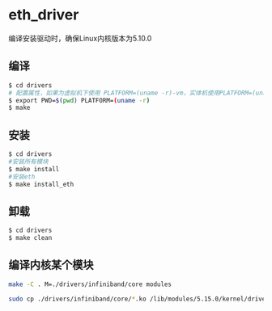# eth_driver

编译安装驱动时，确保Linux内核版本为5.10.0

## 编译
```bash
$ cd drivers
# 配置属性，如果为虚拟机下使用 PLATFORM=(uname -r)-vm，实体机使用PLATFORM=(uname -r)
$ export PWD=$(pwd) PLATFORM=(uname -r)
$ make
```
## 安装
```bash
$ cd drivers
#安装所有模块
$ make install
#安装eth
$ make install_eth
```
## 卸载
```bash
$ cd drivers
$ make clean
```

## 编译内核某个模块
```bash
make -C . M=./drivers/infiniband/core modules

sudo cp ./drivers/infiniband/core/*.ko /lib/modules/5.15.0/kernel/drivers/infiniband/core/
```
